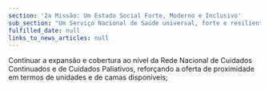 ```yaml
---
section: '2a Missão: Um Estado Social Forte, Moderno e Inclusivo'
sub_section: "Um Serviço Nacional de Saúde universal, forte e resiliente"
fulfilled_date: null
links_to_news_articles: null
---
```


Continuar a expansão e cobertura ao nível da Rede Nacional de Cuidados Continuados e de Cuidados Paliativos, reforçando a oferta de proximidade em termos de unidades e de camas disponíveis;